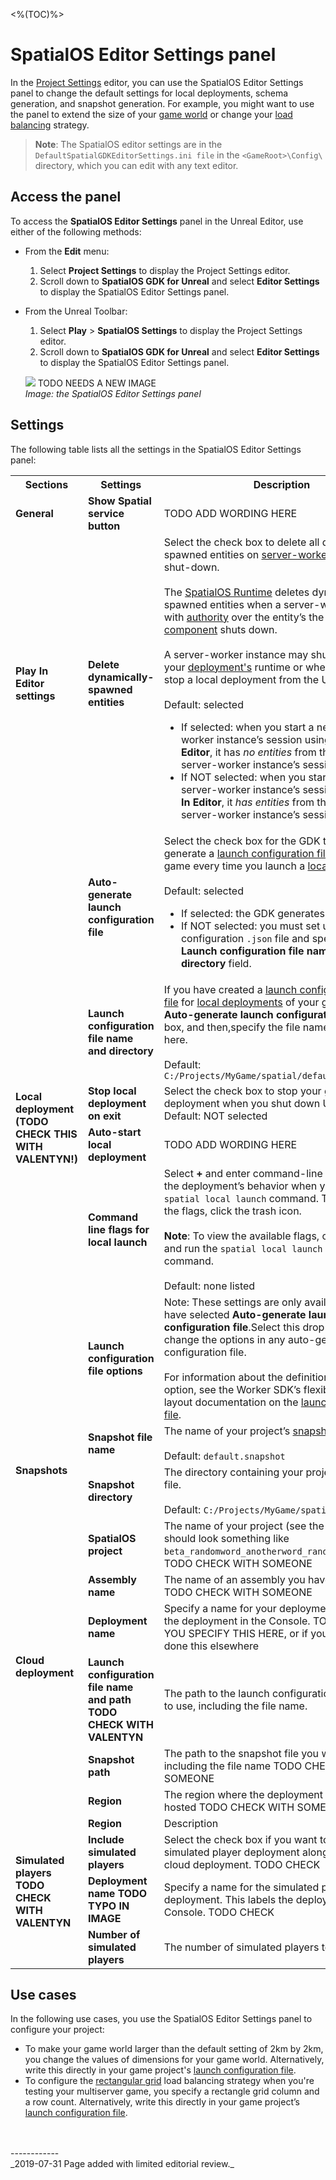 <%(TOC)%>
# SpatialOS Editor Settings panel
In the [Project Settings](https://docs.unrealengine.com/en-us/Engine/UI/ProjectSettings) editor, you can use the SpatialOS Editor Settings panel to change the default settings for local deployments, schema generation, and snapshot generation. For example, you might want to use the panel to extend the size of your [game world]({{urlRoot}}/content/glossary#game-world) or change your [load balancing]({{urlRoot}}/content/glossary#load-balancing) strategy.

> **Note**: The SpatialOS editor settings are in the `DefaultSpatialGDKEditorSettings.ini file` in the `<GameRoot>\Config\` directory, which you can edit with any text editor.

## Access the panel
To access the **SpatialOS Editor Settings** panel in the Unreal Editor, use either of the following methods:

* From the **Edit** menu:
	1. Select **Project Settings** to display the Project Settings editor.
	1.  Scroll down to **SpatialOS GDK for Unreal** and select **Editor Settings** to display the SpatialOS Editor Settings panel.


* From the Unreal Toolbar:
	1. Select **Play** > **SpatialOS Settings** to display the Project Settings editor. 
	1. Scroll down to **SpatialOS GDK for Unreal** and select **Editor Settings** to display the SpatialOS Editor Settings panel.

  <img src="{{assetRoot}}assets/screen-grabs/editor-settings.png"/> TODO NEEDS A NEW IMAGE
    <br>_Image: the SpatialOS Editor Settings panel_

## Settings
The following table lists all the settings in the SpatialOS Editor Settings panel:

<table>
  <tr>
    <th>Sections</th>
    <th>Settings</th>
    <th>Description</th>
  </tr>
  <tr>
    <td><strong>General</strong></td>
    <td><strong>Show Spatial service button</strong></td>
    <td>TODO ADD WORDING HERE</td>
  </tr>
  <tr>
    <td><strong>Play In Editor settings</strong></td>
    <td><strong>Delete dynamically-spawned entities</strong></td>
    <td>Select the check box to delete all dynamically-spawned entities on <a href="{{urlRoot}}/content/glossary#workers">server-worker instance</a> shut-down. <br><br>The <a href="{{urlRoot}}/content/glossary#spatialos-runtime">SpatialOS Runtime</a> deletes dynamically-spawned entities when a server-worker instance with <a href="{{urlRoot}}/content/glossary#authority">authority</a> over the entity’s the <code>Position</code> of <a href="{{urlRoot}}/content/glossary#component">component</a> shuts down. <br><br>A server-worker instance may shut down during your <a href="{{urlRoot}}/content/glossary#deployment">deployment's</a> runtime or when you manually stop a local deployment from the Unreal Editor.<br><br>Default: selected<br>
    <ul>
      <li>If selected: when you start a new server-worker instance’s session using <strong>Play In Editor</strong>, it has <i>no entities</i> from the previous server-worker instance’s session.</li>
      <li>If NOT selected: when you start new a server-worker instance’s session using <strong>Play In Editor</strong>, it <i>has entities</i> from the previous server-worker instance’s session.</li>
    </ul></td>
  </tr>
  <tr>
    <td rowspan="6"><strong>Local deployment (TODO CHECK THIS WITH VALENTYN!)</strong></td>
    <td><strong>Auto-generate launch configuration file</strong></td>
    <td>Select the check box for the GDK to auto-generate a <a href="{{urlRoot}}/content/glossary#launch-configuration-file">launch configuration file</a> for your game every time you launch a <a href="{{urlRoot}}/content/glossary#deployment">local deployment</a>.<br><br>Default: selected
    <ul>
      <li>If selected: the GDK generates a file for you.</li>
      <li>If NOT selected: you must set up a launch configuration <code>.json</code> file and specify it in the <strong>Launch configuration file name and directory</strong> field.</li>
    </ul></td>
  </tr>
  <tr>
    <td><strong>Launch configuration file name and directory</strong></td>
    <td>If you have created a <a href="{{urlRoot}}/content/glossary#launch-configuration-file">launch configuration <code>.json</code> file</a> for <a href="{{urlRoot}}/content/glossary#deployment">local deployments</a> of your game,clear the <strong>Auto-generate launch configuration file</strong> check box, and then,specify the file name and location here. <br><br>Default: <code>C:/Projects/MyGame/spatial/default_launch.json</code></td>
  </tr>
  <tr>
    <td><strong>Stop local deployment on exit</strong></td>
    <td>Select the check box to stop your game’s local deployment when you shut down Unreal Editor. Default: NOT selected</td>
  </tr>
    <tr>
    <td><strong>Auto-start local deployment</strong></td>
    <td>TODO ADD WORDING HERE</td>
  </tr>
  <tr>
    <td><strong>Command line flags for local launch</strong></td>
    <td>Select <strong>+</strong> and enter command-line flags to alter the deployment’s behavior when you run the <code>spatial local launch</code> command. To remove all the flags, click the trash icon.<br><br><strong>Note</strong>: To view the available flags, open the <a href="{{urlRoot}}/content/glossary#command-line-tool-cli">CLI</a> and run the <code>spatial local launch --help</code> command.<br><br>Default: none listed</td>
  </tr>
  <tr>
    <td><strong>Launch configuration file options</strong></td>
    <td>Note: These settings are only available if you have selected <strong>Auto-generate launch configuration file</strong>.Select this drop-down menu to change the options in any auto-generated launch configuration file. <br><br>For information about the definition of each option, see the Worker SDK’s flexible project layout documentation on the <a href="https://docs.improbable.io/reference/latest/shared/flexible-project-layout/reference/launch-configuration">launch configuration file</a>.</td>
  </tr>
  <tr>
    <td rowspan="2"><strong>Snapshots</strong></td>
    <td><strong>Snapshot file name</strong></td>
    <td>The name of your project’s <a href="{{urlRoot}}/content/glossary#snapshot">snapshot</a> file.<br><br>Default: <code>default.snapshot</code></td>
  </tr>
  <tr>
    <td><strong>Snapshot directory</strong></td>
    <td>The directory containing your project’s <a href="{{urlRoot}}/content/glossary#snapshot">snapshot</a> file. <br><br>Default: <code>C:/Projects/MyGame/spatial/snapshots/</code></td>
  </tr>
  <tr>
  <td rowspan="6"><strong>Cloud deployment</strong></td>
    <td><strong>SpatialOS project</strong></td>
    <td>The name of your project (see the <a href="{{urlRoot}}/content/glossary#console">Console</a> - this should look something like <code>beta_randomword_anotherword_randomnumber</code>). TODO CHECK WITH SOMEONE</td>
  </tr>
  <tr>
    <td><strong>Assembly name</strong></td>
    <td>The name of an assembly you have uploaded. TODO CHECK WITH SOMEONE</td>
  </tr>
  <tr>
    <td><strong>Deployment name</strong></td>
    <td>Specify a name for your deployment. This labels the deployment in the Console. TODO CHECK IF YOU SPECIFY THIS HERE, or if you've already done this elsewhere</td>
  </tr>
  <tr>
    <td><strong>Launch configuration file name and path TODO CHECK WITH VALENTYN</strong></td>
    <td>The path to the launch configuration file you want to use, including the file name.</td>
  </tr>
  <tr>
    <td><strong>Snapshot path</strong></td>
    <td>The path to the snapshot file you want to use, including the file name TODO CHECK WITH SOMEONE</td>
  </tr>
  <tr>
    <td><strong>Region</strong></td>
    <td>The region where the deployment should be hosted TODO CHECK WITH SOMEONE</td>
  </tr>
  <td rowspan="4"><strong>Simulated players TODO CHECK WITH VALENTYN</strong></td>
    <td><strong>Region</strong></td>
    <td>Description</td>
  </tr>
  <tr>
    <td><strong>Include simulated players</strong></td>
    <td>Select the check box if you want to launch a simulated player deployment alongside your cloud deployment. TODO CHECK</td>
  </tr>
  <tr>
    <td><strong>Deployment name TODO TYPO IN IMAGE</strong></td>
    <td>Specify a name for the simulated player deployment. This labels the deployment in the Console. TODO CHECK</td>
  </tr>
  <tr>
    <td><strong>Number of simulated players</strong></td>
    <td>The number of simulated players to start.</td>
  </tr>
</table>

## Use cases

In the following use cases, you use the SpatialOS Editor Settings panel to configure your project:

* To make your game world larger than the default setting of 2km by 2km, you change the values of dimensions for your game world. Alternatively, write this directly in your game project's [launch configuration file]({{urlRoot}}/content/glossary#launch-configuration-file).
* To configure the [rectangular grid](https://docs.improbable.io/reference/latest/shared/worker-configuration/load-balancing#rectangular-grid-rectangle-grid) load balancing strategy when you're testing your multiserver game, you specify a rectangle grid column and a row count. Alternatively, write this directly in your game project’s [launch configuration file]({{urlRoot}}/content/glossary#launch-configuration-file).


<br/>
<br/>------------<br/>
_2019-07-31 Page added with limited editorial review._
<!-- Ticket: https://improbableio.atlassian.net/browse/DOC-1227 -->
